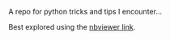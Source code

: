 A repo for python tricks and tips I encounter...


Best explored using the [nbviewer link](http://nbviewer.ipython.org/github/thejat/python_snippets/tree/master/).